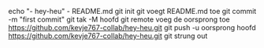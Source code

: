 echo "- hey-heu" - README.md
git init
git voegt README.md toe
git commit -m "first commit"
git tak -M hoofd
git remote voeg de oorsprong toe https://github.com/kevje767-collab/hey-heu.git
git push -u oorsprong hoofd
https://github.com/kevje767-collab/hey-heu.git
git strung out
